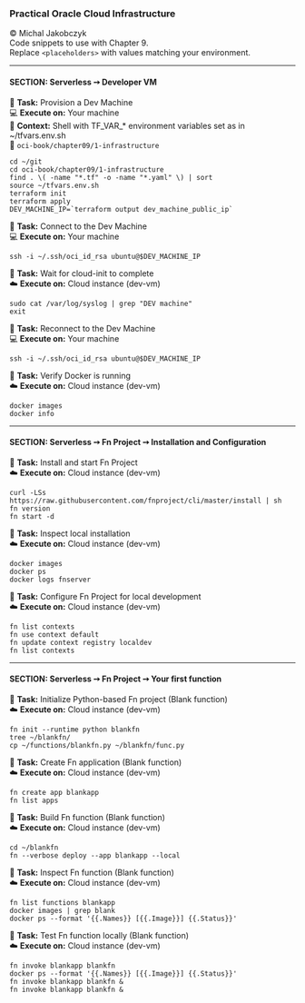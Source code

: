 ### Practical Oracle Cloud Infrastructure
© Michal Jakobczyk  
Code snippets to use with Chapter 9.  
Replace `<placeholders>` with values matching your environment.  

---
#### SECTION: Serverless ➙ Developer VM

:wrench: **Task:** Provision a Dev Machine     
:computer: **Execute on:** Your machine  
:dart: **Context:** Shell with TF_VAR_* environment variables set as in ~/tfvars.env.sh  
:file_folder: `oci-book/chapter09/1-infrastructure`

    cd ~/git
    cd oci-book/chapter09/1-infrastructure
    find . \( -name "*.tf" -o -name "*.yaml" \) | sort
    source ~/tfvars.env.sh
    terraform init
    terraform apply
    DEV_MACHINE_IP=`terraform output dev_machine_public_ip`

:wrench: **Task:** Connect to the Dev Machine     
:computer: **Execute on:** Your machine   
    
    ssh -i ~/.ssh/oci_id_rsa ubuntu@$DEV_MACHINE_IP

:wrench: **Task:** Wait for cloud-init to complete     
:cloud: **Execute on:** Cloud instance (dev-vm)

    sudo cat /var/log/syslog | grep "DEV machine"
    exit
    
:wrench: **Task:** Reconnect to the Dev Machine     
:computer: **Execute on:** Your machine   
    
    ssh -i ~/.ssh/oci_id_rsa ubuntu@$DEV_MACHINE_IP
    
:wrench: **Task:** Verify Docker is running     
:cloud: **Execute on:** Cloud instance (dev-vm)

    docker images
    docker info
    
---
#### SECTION: Serverless ➙ Fn Project ➙ Installation and Configuration

:wrench: **Task:** Install and start Fn Project     
:cloud: **Execute on:** Cloud instance (dev-vm)

    curl -LSs https://raw.githubusercontent.com/fnproject/cli/master/install | sh
    fn version
    fn start -d

:wrench: **Task:** Inspect local installation     
:cloud: **Execute on:** Cloud instance (dev-vm)

    docker images
    docker ps
    docker logs fnserver
    
:wrench: **Task:** Configure Fn Project for local development     
:cloud: **Execute on:** Cloud instance (dev-vm)

    fn list contexts
    fn use context default
    fn update context registry localdev
    fn list contexts

---
#### SECTION: Serverless ➙ Fn Project ➙ Your first function

:wrench: **Task:** Initialize Python-based Fn project (Blank function)     
:cloud: **Execute on:** Cloud instance (dev-vm)

    fn init --runtime python blankfn
    tree ~/blankfn/
    cp ~/functions/blankfn.py ~/blankfn/func.py

:wrench: **Task:** Create Fn application (Blank function)     
:cloud: **Execute on:** Cloud instance (dev-vm)

    fn create app blankapp
    fn list apps

:wrench: **Task:** Build Fn function (Blank function)     
:cloud: **Execute on:** Cloud instance (dev-vm)

    cd ~/blankfn
    fn --verbose deploy --app blankapp --local

:wrench: **Task:** Inspect Fn function (Blank function)     
:cloud: **Execute on:** Cloud instance (dev-vm)

    fn list functions blankapp
    docker images | grep blank
    docker ps --format '{{.Names}} [{{.Image}}] {{.Status}}'

:wrench: **Task:** Test Fn function locally (Blank function)     
:cloud: **Execute on:** Cloud instance (dev-vm)

    fn invoke blankapp blankfn
    docker ps --format '{{.Names}} [{{.Image}}] {{.Status}}'
    fn invoke blankapp blankfn &
    fn invoke blankapp blankfn &
